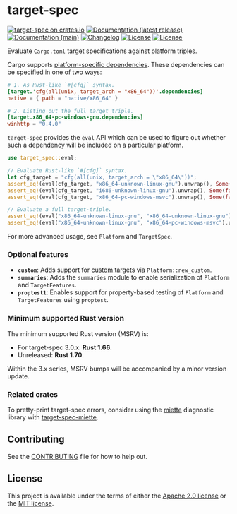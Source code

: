 # target-spec

[![target-spec on crates.io](https://img.shields.io/crates/v/target-spec)](https://crates.io/crates/target-spec)
[![Documentation (latest release)](https://img.shields.io/badge/docs-latest-brightgreen.svg)](https://docs.rs/target-spec/)
[![Documentation (main)](https://img.shields.io/badge/docs-main-purple)](https://guppy-rs.github.io/guppy/rustdoc/target_spec/)
[![Changelog](https://img.shields.io/badge/changelog-latest-blue)](CHANGELOG.md)
[![License](https://img.shields.io/badge/license-Apache-green.svg)](../LICENSE-APACHE)
[![License](https://img.shields.io/badge/license-MIT-green.svg)](../LICENSE-MIT)

Evaluate `Cargo.toml` target specifications against platform triples.

Cargo supports [platform-specific
dependencies](https://doc.rust-lang.org/cargo/reference/specifying-dependencies.html#platform-specific-dependencies).
These dependencies can be specified in one of two ways:

```toml
# 1. As Rust-like `#[cfg]` syntax.
[target.'cfg(all(unix, target_arch = "x86_64"))'.dependencies]
native = { path = "native/x86_64" }

# 2. Listing out the full target triple.
[target.x86_64-pc-windows-gnu.dependencies]
winhttp = "0.4.0"
```

`target-spec` provides the `eval` API which can be used to figure out whether such a dependency
will be included on a particular platform.

```rust
use target_spec::eval;

// Evaluate Rust-like `#[cfg]` syntax.
let cfg_target = "cfg(all(unix, target_arch = \"x86_64\"))";
assert_eq!(eval(cfg_target, "x86_64-unknown-linux-gnu").unwrap(), Some(true));
assert_eq!(eval(cfg_target, "i686-unknown-linux-gnu").unwrap(), Some(false));
assert_eq!(eval(cfg_target, "x86_64-pc-windows-msvc").unwrap(), Some(false));

// Evaluate a full target-triple.
assert_eq!(eval("x86_64-unknown-linux-gnu", "x86_64-unknown-linux-gnu").unwrap(), Some(true));
assert_eq!(eval("x86_64-unknown-linux-gnu", "x86_64-pc-windows-msvc").unwrap(), Some(false));
```

For more advanced usage, see `Platform` and `TargetSpec`.

### Optional features

* **`custom`**: Adds support for [custom
  targets](https://docs.rust-embedded.org/embedonomicon/custom-target.html) via
  `Platform::new_custom`.
* **`summaries`**: Adds the `summaries` module to enable serialization of `Platform` and
  `TargetFeatures`.
* **`proptest1`**: Enables support for property-based testing of `Platform` and
  `TargetFeatures` using `proptest`.

### Minimum supported Rust version

The minimum supported Rust version (MSRV) is:
* For target-spec 3.0.x: **Rust 1.66**.
* Unreleased: **Rust 1.70**.

Within the 3.x series, MSRV bumps will be accompanied by a minor version update.

### Related crates

To pretty-print target-spec errors, consider using the [miette](https://docs.rs/miette)
diagnostic library with [target-spec-miette](https://crates.io/crates/target-spec-miette).

## Contributing

See the [CONTRIBUTING](../CONTRIBUTING.md) file for how to help out.

## License

This project is available under the terms of either the [Apache 2.0 license](../LICENSE-APACHE) or the [MIT
license](../LICENSE-MIT).

<!--
README.md is generated from README.tpl by cargo readme. To regenerate:

cargo install cargo-readme
cargo readme > README.md
-->
